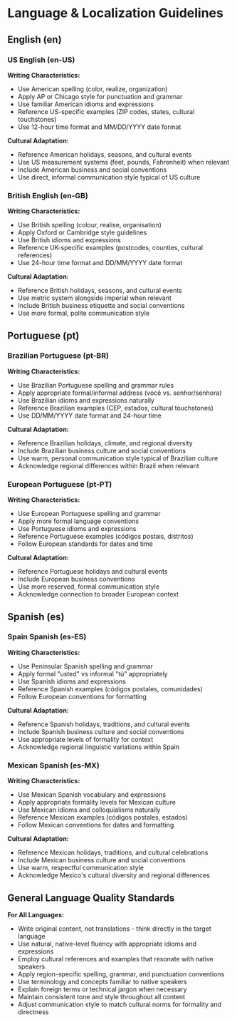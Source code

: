 # Language & Localization Guidelines

## English (en)
### US English (en-US)
**Writing Characteristics:**
- Use American spelling (color, realize, organization)
- Apply AP or Chicago style for punctuation and grammar
- Use familiar American idioms and expressions
- Reference US-specific examples (ZIP codes, states, cultural touchstones)
- Use 12-hour time format and MM/DD/YYYY date format

**Cultural Adaptation:**
- Reference American holidays, seasons, and cultural events
- Use US measurement systems (feet, pounds, Fahrenheit) when relevant
- Include American business and social conventions
- Use direct, informal communication style typical of US culture

### British English (en-GB)
**Writing Characteristics:**
- Use British spelling (colour, realise, organisation)
- Apply Oxford or Cambridge style guidelines
- Use British idioms and expressions
- Reference UK-specific examples (postcodes, counties, cultural references)
- Use 24-hour time format and DD/MM/YYYY date format

**Cultural Adaptation:**
- Reference British holidays, seasons, and cultural events
- Use metric system alongside imperial when relevant
- Include British business etiquette and social conventions
- Use more formal, polite communication style

## Portuguese (pt)
### Brazilian Portuguese (pt-BR)
**Writing Characteristics:**
- Use Brazilian Portuguese spelling and grammar rules
- Apply appropriate formal/informal address (você vs. senhor/senhora)
- Use Brazilian idioms and expressions naturally
- Reference Brazilian examples (CEP, estados, cultural touchstones)
- Use DD/MM/YYYY date format and 24-hour time

**Cultural Adaptation:**
- Reference Brazilian holidays, climate, and regional diversity
- Include Brazilian business culture and social conventions
- Use warm, personal communication style typical of Brazilian culture
- Acknowledge regional differences within Brazil when relevant

### European Portuguese (pt-PT)
**Writing Characteristics:**
- Use European Portuguese spelling and grammar
- Apply more formal language conventions
- Use Portuguese idioms and expressions
- Reference Portuguese examples (códigos postais, distritos)
- Follow European standards for dates and time

**Cultural Adaptation:**
- Reference Portuguese holidays and cultural events
- Include European business conventions
- Use more reserved, formal communication style
- Acknowledge connection to broader European context

## Spanish (es)
### Spain Spanish (es-ES)
**Writing Characteristics:**
- Use Peninsular Spanish spelling and grammar
- Apply formal "usted" vs informal "tú" appropriately
- Use Spanish idioms and expressions
- Reference Spanish examples (códigos postales, comunidades)
- Follow European conventions for formatting

**Cultural Adaptation:**
- Reference Spanish holidays, traditions, and cultural events
- Include Spanish business culture and social conventions
- Use appropriate levels of formality for context
- Acknowledge regional linguistic variations within Spain

### Mexican Spanish (es-MX)
**Writing Characteristics:**
- Use Mexican Spanish vocabulary and expressions
- Apply appropriate formality levels for Mexican culture
- Use Mexican idioms and colloquialisms naturally
- Reference Mexican examples (códigos postales, estados)
- Follow Mexican conventions for dates and formatting

**Cultural Adaptation:**
- Reference Mexican holidays, traditions, and cultural celebrations
- Include Mexican business culture and social conventions
- Use warm, respectful communication style
- Acknowledge Mexico's cultural diversity and regional differences

## General Language Quality Standards
**For All Languages:**
- Write original content, not translations - think directly in the target language
- Use natural, native-level fluency with appropriate idioms and expressions
- Employ cultural references and examples that resonate with native speakers
- Apply region-specific spelling, grammar, and punctuation conventions
- Use terminology and concepts familiar to native speakers
- Explain foreign terms or technical jargon when necessary
- Maintain consistent tone and style throughout all content
- Adjust communication style to match cultural norms for formality and directness
